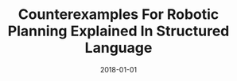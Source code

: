 ---
title: "Counterexamples For Robotic Planning Explained In Structured Language"
date: 2018-01-01
venue: "2018 IEEE International Conference on Robotics and Automation, ICRA 2018, Brisbane, Australia, May 21-25, 2018"
paperurl: https://doi.org/10.1109/ICRA.2018.8460945
authors: "Lu Feng, Mahsa Ghasemi, KaiWei Chang and Ufuk Topcu"
---